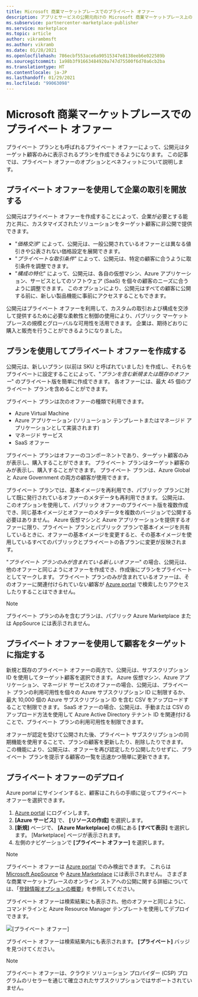 ```yaml
---
title: Microsoft 商業マーケットプレースでのプライベート オファー
description: アプリとサービスの公開元向けの Microsoft 商業マーケットプレース上のプライベート オファーです。
ms.subservice: partnercenter-marketplace-publisher
ms.service: marketplace
ms.topic: article
author: vikrambmsft
ms.author: vikramb
ms.date: 01/28/2021
ms.openlocfilehash: 786ecbf553ace6a90515347e8138eeb6e022589b
ms.sourcegitcommit: 1a98b3f91663484920a747d75500f6d70a6cb2ba
ms.translationtype: HT
ms.contentlocale: ja-JP
ms.lasthandoff: 01/29/2021
ms.locfileid: "99063098"
---
```

# <a name="private-offers-in-the-microsoft-commercial-marketplace"></a>Microsoft 商業マーケットプレースでのプライベート オファー

プライベート プランとも呼ばれるプライベート オファーによって、公開元はターゲット顧客のみに表示されるプランを作成できるようになります。 この記事では、プライベート オファーのオプションとベネフィットについて説明します。

## <a name="unlock-enterprise-deals-with-private-offers"></a>プライベート オファーを使用して企業の取引を開放する

公開元はプライベート オファーを作成することによって、企業が必要とする能力と共に、カスタマイズされたソリューションをターゲット顧客に非公開で提供できます。

- "_価格交渉_" によって、公開元は、一般公開されているオファーとは異なる値引きや公表されない価格設定を展開できます。
- "_プライベートな取引条件_" によって、公開元は、特定の顧客に合うように取引条件を調整できます。
- "_構成の特化_" によって、公開元は、各自の仮想マシン、Azure アプリケーション、サービスとしてのソフトウェア (SaaS) を個々の顧客のニーズに合うように調整できます。 このオプションにより、公開元はすべての顧客に公開する前に、新しい製品機能に事前にアクセスすることもできます。

公開元はプライベート オファーを利用して、カスタムの取引および構成を交渉して提供するために必要な柔軟性と制御の使用により、パブリック マーケットプレースの規模とグローバルな可用性を活用できます。 企業は、期待どおりに購入と販売を行うことができるようになりました。 

## <a name="create-private-offers-using-plans"></a>プランを使用してプライベート オファーを作成する

公開元は、新しいプラン (以前は SKU と呼ばれていました) を作成し、それらをプライベートに設定することによって、"*プランを含む新規または既存のオファー*" のプライベート版を簡単に作成できます。 各オファーには、最大 45 個のプライベート プランを含めることができます。

<!--- [Private SKUs]() --->

プライベート プランは次のオファーの種類で利用できます。

- Azure Virtual Machine
- Azure アプリケーション (ソリューション テンプレートまたはマネージド アプリケーションとして実装されます)
- マネージド サービス
- SaaS オファー

プライベート プランはオファーのコンポーネントであり、ターゲット顧客のみが表示し、購入することができます。 プライベート プランはターゲット顧客のみが表示し、購入することができます。  プライベート プランは、Azure Global と Azure Government の両方の顧客が使用できます。

プライベート プランでは、基本イメージを再利用でき、パブリック プランに対して既に発行されているオファーのメタデータも再利用できます。 公開元は、このオプションを使用して、パブリック オファーのプライベート版を複数作成でき、同じ基本イメージとオファーのメタデータを複数のバージョンで公開する必要はありません。 Azure 仮想マシンと Azure アプリケーションを提供するオファーに限り、プライベート プランとパブリック プランで基本イメージを共有しているときに、オファーの基本イメージを変更すると、その基本イメージを使用しているすべてのパブリックとプライベートの各プランに変更が反映されます。

"*プライベート プランのみが含まれている新しいオファー*" の場合、公開元は、他のオファーと同じようにオファーを作成でき、作成後にプランをプライベートとしてマークします。 プライベート プランのみが含まれているオファーは、そのオファーに関連付けられていない顧客が [Azure portal](https://azure.microsoft.com/features/azure-portal/) で検索したりアクセスしたりすることはできません。

>[!NOTE]
>プライベート プランのみを含むプランは、パブリック Azure Marketplace または AppSource には表示されません。

## <a name="target-customers-with-private-offers"></a>プライベート オファーを使用して顧客をターゲットに指定する

新規と既存のプライベート オファーの両方で、公開元は、サブスクリプション ID を使用してターゲット顧客を選択できます。 Azure 仮想マシン、Azure アプリケーション、マネージド サービスのオファーの場合、公開元は、プライベート プランの利用可用性を個々の Azure サブスクリプション ID に制限するか、最大 10,000 個の Azure サブスクリプション ID を含む CSV をアップロードすることで制限できます。 SaaS オファーの場合、公開元は、手動または CSV のアップロード方法を使用して Azure Active Directory テナント ID を関連付けることで、プライベート プランの利用可用性を制限できます。

オファーが認定を受けて公開された後、プライベート サブスクリプションの同期機能を使用することで、プランの顧客を更新したり、削除したりできます。 この機能により、公開元は、オファーを再び認定したり公開したりせずに、プライベート プランを提示する顧客の一覧を迅速かつ簡単に更新できます。

## <a name="deploying-private-offers"></a>プライベート オファーのデプロイ

Azure portal にサインインすると、顧客はこれらの手順に従ってプライベート オファーを選択できます。

1. [Azure portal](https://ms.portal.azure.com/) にログインします。
1. **[Azure サービス]** で、 **[リソースの作成]** を選択します。
1. **[新規]** ページで、 **[Azure Marketplace]** の横にある **[すべて表示]** を選択します。 [Marketplace] ページが表示されます。
1. 左側のナビゲーションで **[プライベート オファー]** を選択します。

> [!NOTE]
> プライベート オファーは [Azure portal](https://azure.microsoft.com/features/azure-portal/) でのみ検出できます。 これらは [Microsoft AppSource](https://appsource.microsoft.com/) や [Azure Marketplace](https://azuremarketplace.microsoft.com) には表示されません。 さまざまな商業マーケットプレースのオンライン ストアへの公開に関する詳細については、「[登録情報オプションの概要](./determine-your-listing-type.md)」を参照してください。

プライベート オファーは検索結果にも表示され、他のオファーと同じように、コマンドラインと Azure Resource Manager テンプレートを使用してデプロイできます。

![[プライベート オファー]](./media/marketplace-publishers-guide/private-offer.png)

プライベート オファーは検索結果内にも表示されます。 **[プライベート]** バッジを見つけてください。

>[!Note]
>プライベート オファーは、クラウド ソリューション プロバイダー (CSP) プログラムのリセラーを通じて確立されたサブスクリプションではサポートされていません。


<!---
## Next steps

To start using private offers, follow the steps in the [Private SKUs and Plans]() guide.
--->
